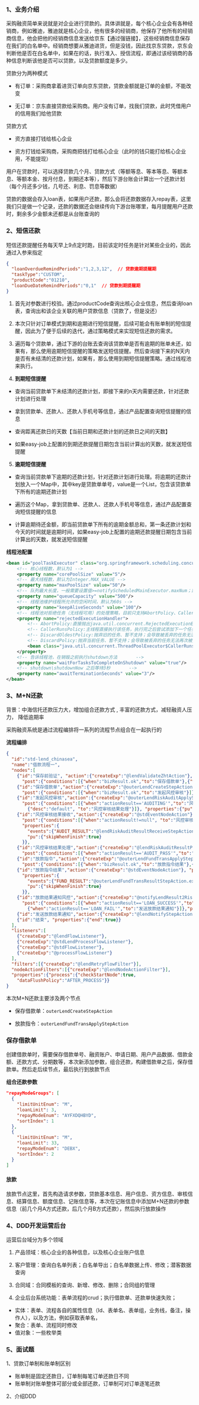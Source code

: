 ###  1、业务介绍

采购融资简单来说就是对企业进行贷款的。具体讲就是，每个核心企业会有各种经销商，例如雅迪，雅迪就是核心企业，他有很多的经销商，他保存了他所有的经销商信息，他会把他的经销商信息发送给京东【通过强链接】，这些经销商信息保存在我们的白名单中。经销商想要从雅迪进货，但是没钱，因此找京东贷款，京东会判断他是否在白名单中，如果在的话，执行准入、授信流程，即通过该经销商的各种信息判断该他是否可以贷款，以及贷款额度是多少。

贷款分为两种模式

- 有订单：采购商拿着进货订单向京东贷款，贷款金额就是订单的金额，不能改变

- 无订单：京东直接贷款给采购商。用户没有订单，找我们贷款，此时凭借用户的信用我们给他贷款

贷款方式

- 资方直接打钱给核心企业

- 资方打钱给采购商，采购商把钱打给核心企业（此时的钱只能打给核心企业用，不能提现）



用户在贷款时，可以选择贷款几个月、贷款方式（等额等息、等本等息、等额本息、等额本金、按月付息，到期还本等），然后下游台账会计算出一个还款计划（每个月还多少钱，几号还、利息、罚息等数据）

贷款的数据会存入loan表，如果用户还款，那么会将还款数据存入repay表，这里我们只是做一个记录，还款的数据还会继续传向下游台账哪里，每月提醒用户还款时，剩余多少金额未还都是从台账查询的





###  2、短信还款 

短信还款提醒任务每天早上9点定时跑，目前该定时任务是针对某些企业的，因此通过入参来指定

```json
{
  "loanOverdueRemindPeriods":"1,2,3,12",  // 贷款逾期提醒期
  "taskType":"CUSTOM",
  "productCode":"01210",
  "loanDueDateRemindPeriods":"0,1"  // 贷款到期提醒期
}
```



1. 首先对参数进行校验。通过productCode查询出核心企业信息，然后查询loan表，查询出和该企业关联的用户贷款信息（贷款了，但是没还）

2. 本次只针对订单模式到期和逾期进行短信提醒，后续可能会有账单制的短信提醒，因此为了便于后续的迭代，通过策略模式来实现短信还款的需求。

3. 遍历每个贷款单，通过下游的台账去查询该贷款单是否有逾期的账单未还，如果有，那么使用逾期短信提醒的策略发送短信提醒。然后查询接下来的N天内是否有未结清的还款计划，如果有，那么使用到期短信提醒策略。通过线程池来执行。

4. **到期短信提醒**

- 查询当前贷款单下未结清的还款计划，即接下来的n天内需要还款，针对还款计划进行处理

- 拿到贷款单、还款人、还款人手机号等信息，通过产品配置查询短信提醒的信息

- 查询距离还款日的天数【当前日期和还款计划的还款日之间的天数】

- 如果easy-job上配置的到期还款提醒日期包含当前计算出的天数，就发送短信提醒

5. **逾期短信提醒**

- 查询当前贷款单下逾期的还款计划，针对还款计划进行处理。将逾期的还款计划放入一个Map中，其中key是贷款单单号，value是一个List，包含该贷款单下所有的逾期还款计划

- 遍历这个Map，拿到贷款单、还款人、还款人手机号等信息，通过产品配置查询短信提醒的信息

- 计算逾期待还金额，即当前贷款单下所有的逾期金额总和，第一条还款计划和今天的时间就是逾期时间，如果easy-job上配置的逾期还款提醒日期包含当前计算出的天数，就发送短信提醒



**线程池配置**

```xml
<bean id="poolTaskExecutor" class="org.springframework.scheduling.concurrent.ThreadPoolTaskExecutor">
    <!-- 核心线程数，默认为1 -->
    <property name="corePoolSize" value="5"/>
    <!-- 最大线程数，默认为Integer.MAX_VALUE -->
    <property name="maxPoolSize" value="50"/>
    <!-- 队列最大长度，一般需要设置值>=notifyScheduledMainExecutor.maxNum；默认为Integer.MAX_VALUE -->
    <property name="queueCapacity" value="500"/>
    <!-- 线程池维护线程所允许的空闲时间，默认为60s -->
    <property name="keepAliveSeconds" value="100"/>
    <!-- 线程池对拒绝任务（无线程可用）的处理策略，目前只支持AbortPolicy、CallerRunsPolicy；默认为后者 -->
    <property name="rejectedExecutionHandler">
        <!-- AbortPolicy:直接抛出java.util.concurrent.RejectedExecutionException异常 -->
        <!-- CallerRunsPolicy:主线程直接执行该任务，执行完之后尝试添加下一个任务到线程池中，可以有效降低向线程池内添加任务的速度 -->
        <!-- DiscardOldestPolicy:抛弃旧的任务、暂不支持；会导致被丢弃的任务无法再次被执行 -->
        <!-- DiscardPolicy:抛弃当前任务、暂不支持；会导致被丢弃的任务无法再次被执行 -->
        <bean class="java.util.concurrent.ThreadPoolExecutor$CallerRunsPolicy"/>
    </property>
    <!-- 告诉线程池，在销毁之前执行shutdown方法       -->
    <property name="waitForTasksToCompleteOnShutdown" value="true"/>
    <!-- shutdown\shutdownNow 之后等待3秒       -->
    <property name="awaitTerminationSeconds" value="3"/>
</bean>
```







###  3、M+N还款 

背景：中海信托还款压力大，增加组合还款方式 , 丰富的还款方式，减轻融资人压力， 降低逾期率  

采购融资系统是通过流程编排将一系列的流程节点组合在一起执行的



**流程编排**

```json
{
  "id":"std-lend_chinasea",
  "name":"借款流程一",
  "nodes":[
    {"id":"保存前验证", "action":{"createExp":"@lendValidateZhtAction"},
      "post":{"conditions":[{"when":"bizResult.ok","to":"保存借款单"},{"when":"bizResult.fail","to":"结束"}]}, "start":true, "pu":{"skipWhenFinish":true}},
    {"id":"保存借款单","action":{"createExp":"@outerLendCreateStepAction"},
      "post":{"conditions":[{"when":"bizResult.ok","to":"发起风控审核"}]},"properties":{"pu":{"skipWhenFinish":true}}},
    {"id":"发起风控审核","action":{"createExp":"@outerLendRiskAuditApplyStepAction"},
      "post":{"conditions":[{"when":"actionResult=='AUDITING'","to":"风控审核结果接收"},
        {"desc":"default", "to":"风控审核结果处理"}]}, "properties":{"pu":{"skipWhenFinish":true}}},
    {"id":"风控审核结果接收","action":{"createExp":"@stdEventNodeAction"},
      "post":{"conditions":[{"when":"actionResult!=null", "to":"风控审核结果处理"}]},
      "properties":{
        "events":{"AUDIT_RESULT":"@lendRiskAuditResultReceiveStepAction.execute(nodeContext, context)"},
        "pu":{"skipWhenFinish":true}
      }},
    {"id":"风控审核结果处理","action":{"createExp":"@lendRiskAuditResultProcessStepAction"},
      "post":{"conditions":[{"when":"actionResult=='AUDIT_PASS'","to":"放款指令"},{"when":"actionResult=='AUDIT_FAIL'","to":"发送放款结果通知"}]}, "properties":{"pu":{"skipWhenFinish":true}}},
    {"id":"放款指令","action":{"createExp":"@outerLendFundTransApplyStepAction"},
      "post":{"conditions":[{"when":"bizResult.ok","to":"放款指令结果"},{"when":"bizResult.fail","to":"放款指令结果"}]}, "properties":{"pu":{"skipWhenFinish":true},"executeWhenRetry":true}},
    {"id":"放款指令结果","action":{"createExp":"@stdEventNodeAction"}, "post":{"when":"actionResult!=null","to":"放款结果通知风控"}, "start":true,
      "properties":{
        "events":{"FUND_RESULT":"@outerLendFundTransResultStepAction.execute(nodeContext, context)"},
        "pu":{"skipWhenFinish":true}
      }},
    {"id":"放款结果通知风控","action":{"createExp":"@notifyLendResult2RiskStepAction"},
      "post":{"conditions":[{"when":"actionResult=='LOAN_SUCCESS'","to":"结束"},
        {"when":"actionResult=='LOAN_FAIL'","to":"发送放款结果通知"}]},"properties":{"pu":{"skipWhenFinish":true}}},
    {"id":"发送放款结果通知","action":{"createExp":"@lendNotifyStepAction"},"post":{"to":"结束"},"properties":{"pu":{"skipWhenFinish":true}}},
    {"id":"结束", "properties":{"end":true}}
  ],
  "listeners":[
    {"createExp":"@lendFlowListener"},
    {"createExp":"@stdLendProcessFlowListener"},
    {"createExp":"@stdFlowListener"},
    {"createExp":"@processFlowListener"}
  ],
  "filters":[{"createExp":"@lendRetryFlowFilter"}],
  "nodeActionFilters":[{"createExp":"@lendNodeActionFilter"}],
  "properties":{"process":{"checkStartNode":true,
    "dataFlushPolicy":"AFTER_PROCESS"}}
}
```



本次M+N还款主要涉及两个节点

- 保存借款单：`outerLendCreateStepAction `

- 放款指令：`outerLendFundTransApplyStepAction  `



### 保存借款单 

创建借款单时，需要保存借款单号、融资账户、申请日期、用户产品数据、借款金额、还款方式、分期数等，本次新添加参数，组合还款，构建借款单之后，保存借款单。然后走后续节点，最后执行到放款节点



**组合还款参数**

```json
"repayModeGroups": [
  {    
    "limitUnitEnum": "M",
    "loanLimit": 3,
    "repayModeEnum": "AYFXDQHBYD",
    "sortIndex": 1
  },
  {
    "limitUnitEnum": "M",
    "loanLimit": 33,
    "repayModeEnum": "DEBX",
    "sortIndex": 2
  }
]
```



####  放款 

放款节点这里，首先构造请求参数，贷款基本信息、用户信息、资方信息、审核信息、结算信息、额度信息、记账信息等，本次在记账信息中添加M+N还款的参数信息（前几个月A方式还款，后几个月B方式还款），然后执行放款操作





###  4、DDD开发运营后台 

运营后台域分为多个领域

1. 产品领域：核心企业的各种信息，以及核心企业账户信息

2. 客户管理：查询白名单列表；白名单导出；白名单数据上传、修改；潜客数据查询

3. 合同域：合同模板的查询、新增、修改、删除；合同组的管理

4. 企业后台系统功能：表单流程的crud；执行借款单、还款单快速失败；

- 实体：表单、流程各自的属性信息（Id、表单名、表单组，业务线，备注，操作人），以及方法，例如获取表单名，
- 聚合：表单、流程同时修改
- 值对象：一些枚举类





### 5、面试题

1、贷款订单制和账单制区别

- 账单制是固定还款日，订单制每笔订单还款日不同
- 账单制对账单整体可部分或全部还款，订单制可对订单逐笔还款

2、介绍DDD

